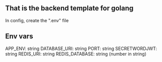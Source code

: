 ## That is the backend template for golang
In config, create the ".env" file

## Env vars
APP_ENV: string
DATABASE_URI: string
PORT: string
SECRETWORDJWT: string
REDIS_URI: string
REDIS_DATABASE: string (number in string)
